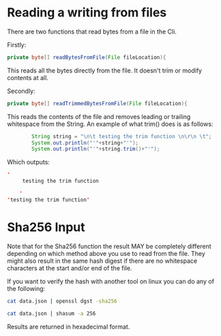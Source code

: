 # Reading a writing from files

There are two functions that read bytes from a file in the Cli. 

Firstly:
```java 
private byte[] readBytesFromFile(File fileLocation){
```
This reads all the bytes directly from the file. It doesn't trim or modify contents at all.  


Secondly:
```java
private byte[] readTrimmedBytesFromFile(File fileLocation){
```
This reads the contents of the file and removes leading or trailing whitespace from the String. 
An example of what trim() does is as follows:

```java
        String string = "\n\t testing the trim function \n\r\n \t";
        System.out.println("'"+string+"'");
        System.out.println("'"+string.trim()+"'");
```
Which outputs:
```java
'
	 testing the trim function 

 	'
'testing the trim function'
```


# Sha256 Input
Note that for the Sha256 function the result MAY be completely different depending on which method above you use to read from the file. 
They might also result in the same hash digest if there are no whitespace characters at the start and/or end of the file. 
<!-- Side note
If you want to remove the line ending from a file in vi you can do the following:
```bash 
:set noendofline binary
```
-->

If you want to verify the hash with another tool on linux you can do any of the following:

```bash
cat data.json | openssl dgst -sha256
```

```bash
cat data.json | shasum -a 256
```
Results are returned in hexadecimal format. 
